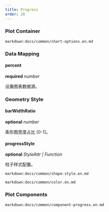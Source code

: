 ```yaml
---
title: Progress
order: 20
---
```


### Plot Container

`markdown:docs/common/chart-options.en.md`

### Data Mapping

#### percent 

<description>**required** _number_</description>

设置图表数据源。

### Geometry Style

#### barWidthRatio

<description>**optional** _number_</description>

条形图宽度占比 [0-1]。

#### progressStyle

<description>**optional** _StyleAttr | Function_</description>

柱子样式配置。

`markdown:docs/common/shape-style.en.md`

`markdown:docs/common/color.en.md`

### Plot Components

`markdown:docs/common/component-progress.en.md`
